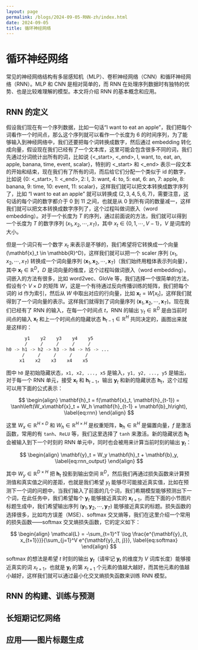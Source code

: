 ```yaml
---
layout: page
permalink: /blogs/2024-09-05-RNN-zh/index.html
date: 2024-09-05
title: 循环神经网络
---
```


<script type="text/javascript">
    window.MathJax = {
      tex: {
        inlineMath: [['$', '$'], ['\\(', '\\)']], // 行内公式
        displayMath: [['$$', '$$'], ['\\[', '\\]']], // 块级公式
        tags: 'ams' // 自动编号公式
      }
    };
</script>
<script id="MathJax-script" async src="https://cdn.jsdelivr.net/npm/mathjax@3/es5/tex-mml-chtml.js"></script>

# 循环神经网络

常见的神经网络结构有多层感知机（MLP）、卷积神经网络（CNN）和循环神经网络（RNN）。MLP 和 CNN 是相对简单的，而 RNN 在处理序列数据时有独特的优势、也是比较难理解的模型。本文将介绍 RNN 的基本概念和应用。

## RNN 的定义

假设我们现在有一个序列数据，比如一句话“I want to eat an apple”，我们把每个词看作一个时间点，那么这个序列就可以看作一个长度为 $6$ 的时间序列，为了能够输入到神经网络中，我们还要把每个词转换成数字，然后通过 embedding 转化成向量，假设现在我们已经有了一个文本库，这里可能会包含很多不同的词，我们先通过分词统计出所有的词，比如说 {<_start>, <_end>, I, want, to, eat, an, apple, banana, time, event, scalar}，特别的 <_start> 和 <_end> 表示一段文本的开始和结束，现在我们有了所有的词，而后给它们分配一个类似于 id 的数字，比如说 {0: <_start>, 1: <_end>, 2: I, 3: want, 4: to, 5: eat, 6: an, 7: apple, 8: banana, 9: time, 10: event, 11: scalar}，这样我们就可以把文本转换成数字序列了，比如 “I want to eat an apple” 就可以转换成 $(2, 3, 4, 5, 6, 7)$，需要注意，这句话的每个词的数字都介于 0 到 11 之间，也就是从 0 到所有词的数量减一，这样我们就可以把文本转换成数字序列了，这个过程叫做词嵌入（word embedding）。对于一个长度为 $T$ 的序列，通过前面说的方法，我们就可以得到一个长度为 $T$ 的数字序列 $(x_1, x_2, \cdots, x_T)$，其中 $x_t \in \{0, 1, \cdots, V-1\}$，$V$ 是词库的大小。

但是一个词只有一个数字 $x_t$ 来表示是不够的，我们希望将它转换成一个向量 \(\mathbf{x}_t \in \mathbb{R}^D\)，这样我们就可以把一个 scaler 序列 $(x_1, x_2, \cdots, x_T)$ 转换成一个词向量序列 $(\mathbf{x}_1, \mathbf{x}_2, \cdots, \mathbf{x}_T)$（我们始终用粗体表示列向量），其中 $\mathbf{x}_t \in \mathbb{R}^D$，$D$ 是词向量的维度，这个过程叫做词嵌入（word embedding）。词嵌入的方法有很多，比如 word2vec、GloVe 等，我们选择一个很简单的方法，假设有个 $V \times D$ 的矩阵 $W$，这是一个有待通过反向传播训练的矩阵，我们把每个词的 id 作为索引，然后从 $W$ 中取出对应的行向量，比如 $\mathbf{x}_t = W[x_t]$，这样我们就得到了一个词向量的表示。这样我们就得到了词向量序列 $(\mathbf{x}_1, \mathbf{x}_2, \cdots, \mathbf{x}_T)$。现在我们已经有了 RNN 的输入，在每一个时间点 $t$，RNN 的输出 $\mathbb y_t \in \mathbb{R}^D$ 是由当前时间点的输入 $\mathbf{x}_t$ 和上一个时间点的隐藏状态 $\mathbf{h}_{t-1} \in \mathbb{R}^H$ 共同决定的，画图出来就是这样的：

```bash
       y1    y2    y3    y4    y5
       /     /     /     /     /
h0 -> h1 -> h2 -> h3 -> h4 -> h5 -> ...
      /     /     /     /     /
     x1    x2    x3    x4    x5
```

图中 `h0` 是初始隐藏状态，`x1, x2, ..., x5` 是输入，`y1, y2, ..., y5` 是输出，对于每一个 RNN 单元，接受 $\mathbf{x}_t$ 和 $\mathbf{h}_{t-1}$，输出 $\mathbf{y}_t$ 和新的隐藏状态 $\mathbf{h}_t$，这个过程可以用下面的公式表示：

$$
\begin{align}
\mathbf{h}_t = f(\mathbf{x}_t, \mathbf{h}_{t-1}) = \tanh\left(W_x\mathbf{x}_t + W_h \mathbf{h}_{t-1} + \mathbf{b}_h\right),
\label{eq:rnn}
\end{align}
$$

这里 $W_x \in \mathbb{R}^{H \times D}$ 和 $W_h \in \mathbb{R}^{H \times H}$ 是权重矩阵，$\mathbf{b}_h \in \mathbb{R}^H$ 是偏置向量，$f$ 是激活函数，常用的有 `tanh`、`ReLU` 等，我们这里选择了 `tanh` 来激活。新的隐藏状态 $\mathbf{h}_t$ 会被输入到下一个时刻的 RNN 单元中，同时也会被用来计算当前时刻的输出 $\mathbf{y}_t$：

$$
\begin{align}
\mathbf{y}_t = W_y \mathbf{h}_t + \mathbf{b}_y,
\label{eq:rnn_output}
\end{align}
$$

其中 $W_y \in \mathbb{R}^{D \times H}$ 把 $\mathbf{h}_t$ 投影到输出空间 $\mathbb{R}^D$，然后我们再通过损失函数来计算预测值和真实值之间的差距，也就是我们希望 $y_t$ 能够尽可能接近真实值，比如在预测下一个词的问题中，当我们输入了前面的几个词，我们希期模型能够预测出下一个词，在此任务中，我们希望每个 $\mathbf{y}_t$ 能够接近真实的 $\mathbf{x}_{t+1}$，而在下面的小节图片标题生成中，我们希望输出序列 $(\mathbf{y}_1, \mathbf{y}_2, \cdots, \mathbf{y}_T)$ 能够接近真实的标题。损失函数的选择很多，比如均方误差（MSE）、softmax 交叉熵等，我们在这里介绍一个常用的损失函数——softmax 交叉熵损失函数，它的定义如下：

$$
\begin{align}
\mathcal{L} = -\sum_{t=1}^T \log \frac{e^{\mathbf{y}_{t, x_{t+1}}}}{\sum_{j=1}^V e^{\mathbf{y}_{t, j}}},
\label{eq:softmax}
\end{align}
$$

softmax 的想法是希望 $t$ 时刻的输出 $\mathbf{y}_{t}$（请牢记 $\mathbf{y}_t$ 的维度为 $V$ 词库长度）能够接近真实的词 $x_{t+1}$，也就是 $\mathbf{y}_t$ 的第 $x_{t+1}$ 个元素的值越大越好，而其他元素的值越小越好，这样我们就可以通过最小化交叉熵损失函数来训练 RNN 模型。

## RNN 的构建、训练与预测

## 长短期记忆网络

## 应用——图片标题生成
